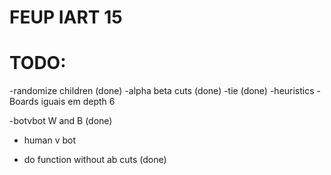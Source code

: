 # FEUP IART 15

# TODO:

-randomize children (done)
-alpha beta cuts    (done)
-tie                (done)
-heuristics
-Boards iguais em depth 6

-botvbot W and B    (done)
- human v bot

- do function without ab cuts (done)